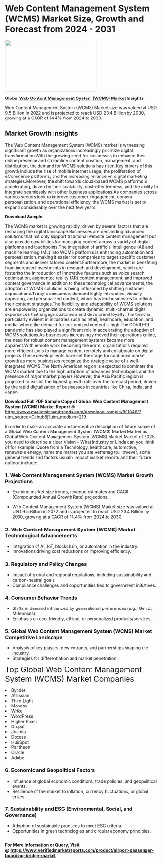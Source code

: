 <H1>Web Content Management System (WCMS) Market Size, Growth and Forecast from 2024 - 2031</H1><img class="aligncenter size-medium wp-image-584254" src="https://thirdeyenews.in/wp-content/uploads/2024/09/Global-Market-Research-300x168.jpeg" alt="" width="300" height="168" /><p><strong>Global&nbsp;<a href="https://www.marketsizeandtrends.com/download-sample/891848/?utm_source=Github8j?utm_medium=219">Web Content Management System (WCMS) Market</a> Insights</strong></p><p>Web Content Management System (WCMS) Market size was valued at USD 9.5 Billion in 2022 and is projected to reach USD 23.4 Billion by 2030, growing at a CAGR of 14.4% from 2024 to 2030.</p><p><h2>Market Growth Insights</h2> <p>The Web Content Management System (WCMS) market is witnessing significant growth as organizations increasingly prioritize digital transformation.With the growing need for businesses to enhance their online presence and streamline content creation, management, and distribution, the demand for WCMS solutions has risen.Key drivers of this growth include the rise of mobile internet usage, the proliferation of eCommerce platforms, and the increasing reliance on digital marketing strategies.Moreover, the shift towards cloud-based WCMS platforms is accelerating, driven by their scalability, cost-effectiveness, and the ability to integrate seamlessly with other business applications.As companies across various sectors look to improve customer engagement, content personalization, and operational efficiency, the WCMS market is set to expand considerably over the next few years.</p> <p><strong>Download Sample</strong></p> <p>The WCMS market is growing rapidly, driven by several factors that are reshaping the digital landscape.Businesses are demanding advanced solutions that not only support traditional website content management but also provide capabilities for managing content across a variety of digital platforms and touchpoints.The integration of artificial intelligence (AI) and machine learning (ML) into WCMS platforms is enhancing automation and personalization, making it easier for companies to target specific customer segments and deliver tailored content.Furthermore, the market is benefiting from increased investments in research and development, which are fostering the introduction of innovative features such as voice search optimization, augmented reality (AR) content management, and improved content governance.In addition to these technological advancements, the adoption of WCMS solutions is being influenced by shifting customer expectations.Today's consumers demand highly interactive, visually appealing, and personalized content, which has led businesses to rethink their content strategies.The flexibility and adaptability of WCMS solutions are empowering organizations to create dynamic, multi-channel digital experiences that engage customers and drive brand loyalty.This trend is particularly evident in industries such as retail, healthcare, education, and media, where the demand for customized content is high.The COVID-19 pandemic has also played a significant role in accelerating the adoption of WCMS solutions.As businesses increasingly moved their operations online, the need for robust content management systems became more apparent.With remote work becoming the norm, organizations required more efficient tools to manage content remotely and collaborate on digital projects.These developments have set the stage for continued market growth as more businesses recognize the strategic value of a well-integrated WCMS.The North American region is expected to dominate the WCMS market due to the high adoption of advanced technologies and the presence of major market players.However, the Asia Pacific region is projected to exhibit the highest growth rate over the forecast period, driven by the rapid digitalization of businesses in countries like China, India, and Japan.<p><span class=""><strong>Download Full PDF Sample Copy of Global Web Content Management System (WCMS) Market Report</strong> @ <a href="https://www.marketsizeandtrends.com/download-sample/891848/?utm_source=Github8j?utm_medium=219" target="_blank">https://www.marketsizeandtrends.com/download-sample/891848/?utm_source=Github8j?utm_medium=219</a></span></p><p>In order to make an accurate and perceptive description of future scope of a Global&nbsp;Web Content Management System (WCMS) Market Market as Global&nbsp;Web Content Management System (WCMS) Market Market of 2025, you need to describe a clear Vision &ndash; What Industry or Linda can you think of for example: Quote from a Technology, healthcare, automotive, renewable energy, name the market you are Reffering to.However, some general trends and factors usually impact market reports and their future outlook include:</p><h3>1.&nbsp;<strong>Web Content Management System (WCMS) Market Growth Projections</strong></h3><ul><li>Examine market size trends, revenue estimates and CAGR (Compounded Annual Growth Rate) projections.</li><li><p>Web Content Management System (WCMS) Market size was valued at USD 9.5 Billion in 2022 and is projected to reach USD 23.4 Billion by 2030, growing at a CAGR of 14.4% from 2024 to 2030.</p></li></ul><h3>2.&nbsp;<strong>Web Content Management System (WCMS) Market Technological Advancements</strong></h3><ul><li>Integration of AI, IoT, blockchain, or automation in the industry.</li><li>Innovations driving cost reductions or improving efficiency.</li></ul><h3>3.&nbsp;<strong>Regulatory and Policy Changes</strong></h3><ul><li>Impact of global and regional regulations, including sustainability and carbon-neutral goals.</li><li>Compliance challenges and opportunities tied to government initiatives.</li></ul><h3>4.&nbsp;<strong>Consumer Behavior Trends</strong></h3><ul><li>Shifts in demand influenced by generational preferences (e.g., Gen Z, Millennials).</li><li>Emphasis on eco-friendly, ethical, or personalized products/services.</li></ul><h3>5.&nbsp;<strong>Global Web Content Management System (WCMS) Market Competitive Landscape</strong></h3><ul><li>Analysis of key players, new entrants, and partnerships shaping the industry.</li><li>Strategies for differentiation and market penetration.</li></ul><p data-pm-slice="1 1 []"><span style="color: inherit; font-family: inherit; font-size: 25px;">Top Global Web Content Management System (WCMS) Market Companies</span></p><div class="" data-test-id=""><p><li>Bynder</li><li> Atlassian</li><li> Third Light</li><li> Monday</li><li> Wrike</li><li> WordPress</li><li> Higher Pixels</li><li> Drupal</li><li> Joomla</li><li> Doxess</li><li> HubSpot</li><li> Pantheon</li><li> Oracle</li><li> Adobe</li></p></div><h3>6.&nbsp;<strong>Economic and Geopolitical Factors</strong></h3><ul><li>Influence of global economic conditions, trade policies, and geopolitical events.</li><li>Resilience of the market to inflation, currency fluctuations, or global crises.</li></ul><h3>7.&nbsp;<strong>Sustainability and ESG (Environmental, Social, and Governance)</strong></h3><ul><li>Adoption of sustainable practices to meet ESG criteria.</li><li>Opportunities in green technologies and circular economy principles.</li></ul><h2><strong style="font-size: 14px;">For More Information or Query, Visit @&nbsp;</strong><a style="background-color: #ffffff; font-size: 14px;" href="https://www.marketsizeandtrends.com/report/web-content-management-system-wcms-market-/" target="_blank">https://www.verifiedmarketreports.com/product/airport-passenger-boarding-bridge-market</a></h2>